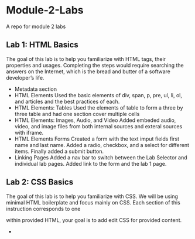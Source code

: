 # Module-2-Labs
A repo for module 2 labs
## Lab 1: HTML Basics
  The goal of this lab is to help you familiarize with HTML tags, their properties and usages. Completing the steps would require searching the answers on the Internet, which is the bread and butter of a software developer’s life. 

- Metadata section
- HTML Elements
  Used the basic elements of div, span, p, pre, ul, li, ol, and articles and the best practices of each.
- HTML Elements: Tables
  Used the elements of table to form a three by three table and had one section cover multiple cells
- HTML Elements: Images, Audio, and Video
  Added embeded audio, video, and image files from both internal sources and exteral sources with iframe.
- HTML Elements Forms
  Created a form with the text imput fields first name and last name. Added a radio, checkbox, and a select for different items. Finally added a submit button.
- Linking Pages
  Added a nav bar to switch between the Lab Selector and individual lab pages. Added link to the form and the lab 1 page.
## Lab 2: CSS Basics
  The goal of this lab is to help you familiarize with CSS. We will be using minimal HTML boilerplate and focus mainly on CSS. Each section of this instruction corresponds to one <article> within provided HTML, your goal is to add edit CSS for provided content.
  
  - 
